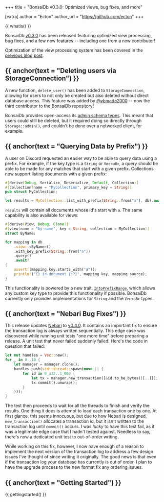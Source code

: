 +++
title = "BonsaiDb v0.3.0: Optimized views, bug fixes, and more"

[extra]
author = "Ecton"
author_url = "https://github.com/ecton"
+++

{{ whatis() }}

BonsaiDb [v0.3.0][release] has been released featuring optimized view
processing, bug fixes, and a few new features -- including one from a new
contributor!

Optimization of the view processing system has been covered in the [previous
blog post](/blog/february-2022-update#Optimizing%20View%20Mapping).

## {{ anchor(text = "Deleting users via StorageConnection") }}

A new function, `delete_user()` has been added to `StorageConnection`, allowing
for users to not only be created but also deleted without direct database
access. This feature was added by [@vbmade2000][vbmade2000] -- now the third
contributor to the BonsaiDb repository!

BonsaiDb provides open-access its [admin schema types][admin-types]. This meant
that users could still be deleted, but it required doing so directly through
`Storage::admin()`, and couldn't be done over a networked client, for example.

## {{ anchor(text = "Querying Data by Prefix") }}

A user on Discord requested an easier way to be able to query data using a
prefix. For example, if the key type is a `String` or `Vec<u8>`, a query should
be able to be made for any matches that start with a given prefix. Collections
now support listing documents with a given prefix:

```rust
#[derive(Debug, Serialize, Deserialize, Default, Collection)]
#[collection(name = "MyCollection", primary_key = String)]
pub struct MyCollection;

let results = MyCollection::list_with_prefix(String::from("a"), db).await?;
```

`results` will contain all documents whose id's start with `a`. The same
capability is also available for views:

```rust
#[derive(View, Debug, Clone)]
#[view(name = "by-name", key = String, collection = MyCollection)]
struct ByName;

for mapping in db
    .view::<ByName>()
    .with_key_prefix(String::from("a"))
    .query()
    .await?
{
    assert!(mapping.key.starts_with("a"));
    println!("{} in document {:?}", mapping.key, mapping.source);
}
```

This functionality is powered by a new trait,
[`IntoPrefixRange`](https://dev.bonsaidb.io/release/docs/bonsaidb/core/key/trait.IntoPrefixRange.html),
which allows any custom key type to provide this functionality if possible.
BonsaiDb currently only provides implementations for `String` and the `Vec<u8>`
types.

## {{ anchor(text = "Nebari Bug Fixes") }}

This release updates [Nebari][nebari] to [v0.4.0][nebari-release]. It contains
an important fix to ensure the transaction log is always written sequentially.
This edge case was discovered while running unit tests "one more time" before
preparing a release. A unit test that never failed suddenly failed. Here's the
code in question that failed:

```rust
let mut handles = Vec::new();
for _ in 0..10 {
    let manager = manager.clone();
    handles.push(std::thread::spawn(move || {
        for id in 0_u32..1_000 {
            let tx = manager.new_transaction([&id.to_be_bytes()[..]]);
            tx.commit().unwrap();
        }
    }));
}
```

The test then proceeds to wait for all the threads to finish and verify the
results. One thing it does is attempt to load each transaction one by one. At
first glance, this seems innocuous, but due to how Nebari is designed,
`new_transaction()` allocates a transaction id, but it isn't written to the
transaction log until `commit()` occurs. I was *lucky* to have this test fail,
as it was a legitimate edge case that I hadn't tested against. Needless to say,
there's now a dedicated unit test to out-of-order writing.

While working on this fix, however, I now have enough of a reason to implement
the next version of the transaction log to address a few design issues I've
thought of since writing it originally. The good news is that even if the
transaction log your database has currently is out of order, I plan to have the
upgrade process to the new format fix any ordering issues.

## {{ anchor(text = "Getting Started") }}

{{ gettingstarted() }}

[bonsaidb]: https://github.com/khonsulabs/bonsaidb
[release]: https://github.com/khonsulabs/bonsaidb/releases/tag/v0.3.0
[nebari-release]: https://github.com/khonsulabs/nebari/releases/tag/v0.4.0
[vbmade2000]: https://github.com/vbmade2000
[admin-types]: https://docs.rs/bonsaidb/latest/bonsaidb/core/admin/index.html
[nebari]: https://github.com/khonsulabs/nebari
